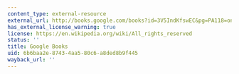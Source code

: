 ```yaml
---
content_type: external-resource
external_url: http://books.google.com/books?id=3V5IndKfswEC&pg=PA118=onepage
has_external_license_warning: true
license: https://en.wikipedia.org/wiki/All_rights_reserved
status: ''
title: Google Books
uid: 6b6baa2e-8743-4aa5-80c6-a8ded8b9f445
wayback_url: ''
---
```


